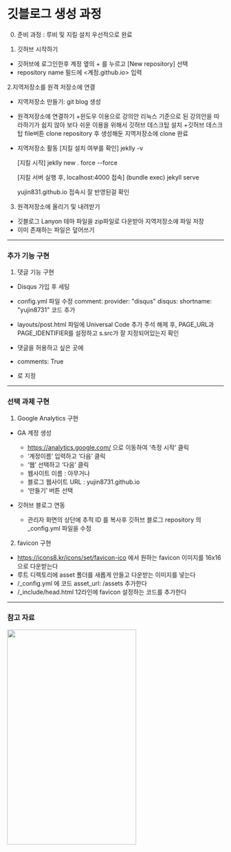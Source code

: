 
# 깃블로그 생성 과정
0. 준비 과정 : 루비 및 지킬 설치 우선적으로 완료

1. 깃허브 시작하기
- 깃허브에 로그인한후 계정 옆의 + 를 누르고 [New repository] 선택
- repository name 필드에 <계정.github.io> 입력
 
2.지역저장소를 원격 저장소에 연결
- 지역저장소 만들기: git blog 생성

- 원격저장소에 연결하기
+윈도우 이용으로 강의안 리눅스 기준으로 된 강의안을 따라하기가 쉽지 않아 보다 쉬운 이용을 위해서 깃허브 데스크탑 설치
+깃허브 데스크탑 file버튼 clone repository 후 생성해둔 지역저장소에 clone 완료

- 지역저장소 활동
  [지킬 설치 여부를 확인]
  jeklly -v


  [지킬 시작]
  jeklly new . force --force


  [지킬 서버 실행 후, localhost:4000 접속]
  (bundle exec) jekyll serve 

  yujin831.github.io 접속시 잘 반영된걸 확인

3. 원격저장소에 올리기 및 내려받기
- 깃블로그 Lanyon 테마 파일을 zip파일로 다운받아 지역저장소에 파일 저장
- 이미 존재하는 파일은 덮어쓰기

-----
### 추가 기능 구현
1. 댓글 기능 구현
- Disqus 가입 후 세팅

- config.yml 파일 수정 
  comment:
  provider: "disqus"
  disqus:
    shortname: "yujin8731" 코드 추가
    
 - layouts/post.html 파일에 Universal Code 추가
    주석 해제 후, PAGE_URL과 PAGE_IDENTIFIER를 설정하고 s.src가 잘 지정되어있는지 확인
    
 - 댓글을 허용하고 싶은 곳에
 -  comments: True
 -  로 지정
 
 
 -----
  ### 선택 과제 구현
1. Google Analytics 구현
- GA 계정 생성
  -  https://analytics.google.com/ 으로 이동하여 ‘측정 시작’ 클릭
  - ‘계정이름’ 입력하고 ‘다음’ 클릭
  - ‘웹’ 선택하고 ‘다음’ 클릭
  - 웹사이트 이름 : 아무거나
  - 블로그 웹사이트 URL : yujin8731.github.io
  - ‘만들기’ 버튼 선택

- 깃허브 블로그 연동
  - 관리자 화면의 상단에 추적 ID 를 복사후 깃허브 블로그 repository 의 _config.yml 파일을 수정

2. favicon 구현
- https://icons8.kr/icons/set/favicon-ico 에서 원하는 favicon 이미지를 16x16으로 다운받는다
- 루트 디렉토리에 asset 폴더를 새롭게 만들고 다운받는 이미지를 넣는다
- /_config.yml 에 코드 asset_url: /assets 추가한다
- /_include/head.html 12라인에 favicon 설정하는 코드를 추가한다


------
### 참고 자료
<img src="https://user-images.githubusercontent.com/95964960/204191336-fa4a5738-1988-4643-8d3b-c03a69516893.jpg" width="300" height="500"/>











